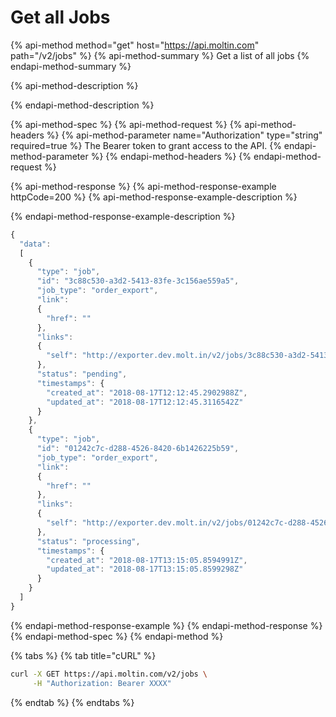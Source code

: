 # Get all Jobs

{% api-method method="get" host="https://api.moltin.com" path="/v2/jobs" %}
{% api-method-summary %}
Get a list of all jobs
{% endapi-method-summary %}

{% api-method-description %}

{% endapi-method-description %}

{% api-method-spec %}
{% api-method-request %}
{% api-method-headers %}
{% api-method-parameter name="Authorization" type="string" required=true %}
The Bearer token to grant access to the API.
{% endapi-method-parameter %}
{% endapi-method-headers %}
{% endapi-method-request %}

{% api-method-response %}
{% api-method-response-example httpCode=200 %}
{% api-method-response-example-description %}

{% endapi-method-response-example-description %}

```javascript
{
  "data":
  [
    {
      "type": "job",
      "id": "3c88c530-a3d2-5413-83fe-3c156ae559a5",
      "job_type": "order_export",
      "link":
      {
        "href": ""
      },
      "links":
      {
        "self": "http://exporter.dev.molt.in/v2/jobs/3c88c530-a3d2-5413-83fe-3c156ae559a5"
      },
      "status": "pending",
      "timestamps": {
        "created_at": "2018-08-17T12:12:45.2902988Z",
        "updated_at": "2018-08-17T12:12:45.3116542Z"
      }
    },
    {
      "type": "job",
      "id": "01242c7c-d288-4526-8420-6b1426225b59",
      "job_type": "order_export",
      "link":
      {
        "href": ""
      },
      "links":
      {
        "self": "http://exporter.dev.molt.in/v2/jobs/01242c7c-d288-4526-8420-6b1426225b59"
      },
      "status": "processing",
      "timestamps": {
        "created_at": "2018-08-17T13:15:05.8594991Z",
        "updated_at": "2018-08-17T13:15:05.8599298Z"
      }
    }
  ]
}
```
{% endapi-method-response-example %}
{% endapi-method-response %}
{% endapi-method-spec %}
{% endapi-method %}

{% tabs %}
{% tab title="cURL" %}
```bash
curl -X GET https://api.moltin.com/v2/jobs \
     -H "Authorization: Bearer XXXX"
```
{% endtab %}
{% endtabs %}

